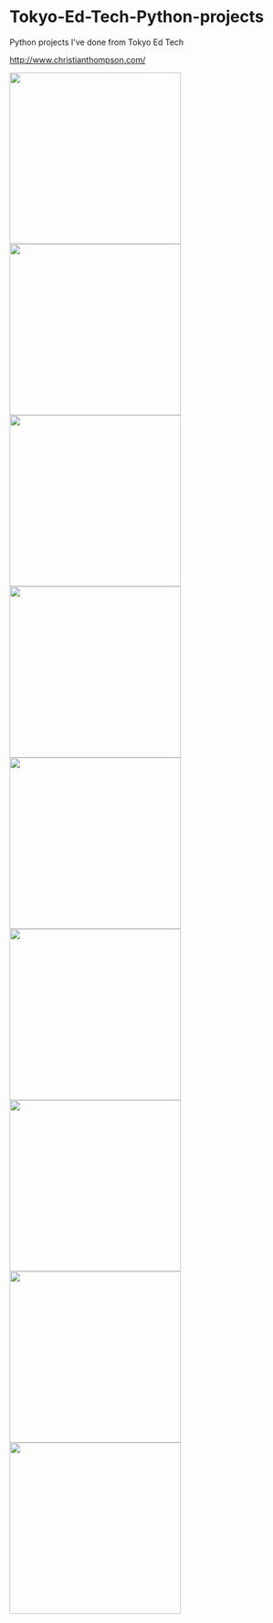 # Tokyo-Ed-Tech-Python-projects
Python projects I've done from Tokyo Ed Tech

http://www.christianthompson.com/

<img src="https://user-images.githubusercontent.com/93152842/190883707-2dc2c766-beb6-4730-8d98-4d35a61ff237.png" height=300> <img src="https://user-images.githubusercontent.com/93152842/190883793-ea4843e7-f420-4d38-846f-ce2301370757.png" height=300> <img src="https://user-images.githubusercontent.com/93152842/190883858-83c541f7-6950-4a12-b8d2-16114039ef18.png" height=300> <img src="https://user-images.githubusercontent.com/93152842/190883920-450eb125-1b49-4368-88d3-d38e6d469e6b.png" height=300> <img src="https://user-images.githubusercontent.com/93152842/190883949-2ce889d2-e8e0-4a84-952c-e756e73685d9.png" height=300> <img src="https://user-images.githubusercontent.com/93152842/190884021-6f133f80-a079-4a6f-8ab1-b223a60d45eb.png" height=300> <img src="https://user-images.githubusercontent.com/93152842/190883650-6a95df68-9d62-4c07-882e-2f1a52ceb95a.png" height=300> <img src="https://user-images.githubusercontent.com/93152842/190883605-78ee80fb-05cc-4598-ac8e-3051cb72ee03.png" height=300> <img src="https://user-images.githubusercontent.com/93152842/190883557-36a6ae39-fea2-40ed-96c7-c0cf61b43bb8.png" height=300>




